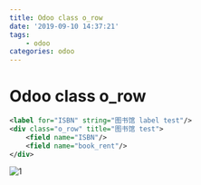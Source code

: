 ```yaml
---
title: Odoo class o_row
date: '2019-09-10 14:37:21'
tags:
    - odoo
categories: odoo
---
```


# Odoo class o_row

```xml
<label for="ISBN" string="图书馆 label test"/>
<div class="o_row" title="图书馆 test">
    <field name="ISBN"/>
    <field name="book_rent"/>
</div>
```

![1](/imgs/odoo-model/class_o_row.png)
